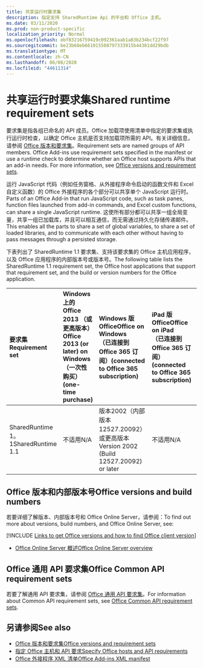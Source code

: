 ```yaml
---
title: 共享运行时要求集
description: 指定支持 SharedRuntime Api 的平台和 Office 主机。
ms.date: 03/11/2020
ms.prod: non-product-specific
localization_priority: Normal
ms.openlocfilehash: ebf83216759419c092361aab1a83b234bcf22f97
ms.sourcegitcommit: be23b68eb661015508797333915b44381dd29bdb
ms.translationtype: MT
ms.contentlocale: zh-CN
ms.lasthandoff: 06/08/2020
ms.locfileid: "44611314"
---
```

# <a name="shared-runtime-requirement-sets"></a><span data-ttu-id="48a76-103">共享运行时要求集</span><span class="sxs-lookup"><span data-stu-id="48a76-103">Shared runtime requirement sets</span></span>

<span data-ttu-id="48a76-p101">要求集是指各组已命名的 API 成员。Office 加载项使用清单中指定的要求集或执行运行时检查，以确定 Office 主机是否支持加载项所需的 API。有关详细信息，请参阅 [Office 版本和要求集](../../develop/office-versions-and-requirement-sets.md)。</span><span class="sxs-lookup"><span data-stu-id="48a76-p101">Requirement sets are named groups of API members. Office Add-ins use requirement sets specified in the manifest or use a runtime check to determine whether an Office host supports APIs that an add-in needs. For more information, see [Office versions and requirement sets](../../develop/office-versions-and-requirement-sets.md).</span></span>

<span data-ttu-id="48a76-107">运行 JavaScript 代码（例如任务窗格、从外接程序命令启动的函数文件和 Excel 自定义函数）的 Office 外接程序的各个部分可以共享单个 JavaScript 运行时。</span><span class="sxs-lookup"><span data-stu-id="48a76-107">Parts of an Office Add-in that run JavaScript code, such as task panes, function files launched from add-in commands, and Excel custom functions, can share a single JavaScript runtime.</span></span> <span data-ttu-id="48a76-108">这使所有部分都可以共享一组全局变量，共享一组已加载库，并且可以相互通信，而无需通过持久化存储传递邮件。</span><span class="sxs-lookup"><span data-stu-id="48a76-108">This enables all the parts to share a set of global variables, to share a set of loaded libraries, and to communicate with each other without having to pass messages through a persisted storage.</span></span>

<span data-ttu-id="48a76-109">下表列出了 SharedRuntime 1.1 要求集、支持该要求集的 Office 主机应用程序，以及 Office 应用程序的内部版本号或版本号。</span><span class="sxs-lookup"><span data-stu-id="48a76-109">The following table lists the SharedRuntime 1.1 requirement set, the Office host applications that support that requirement set, and the build or version numbers for the Office application.</span></span>

|  <span data-ttu-id="48a76-110">要求集</span><span class="sxs-lookup"><span data-stu-id="48a76-110">Requirement set</span></span>  |  <span data-ttu-id="48a76-111">Windows 上的 Office 2013 （或更高版本）</span><span class="sxs-lookup"><span data-stu-id="48a76-111">Office 2013 (or later) on Windows</span></span><br><span data-ttu-id="48a76-112">（一次性购买）</span><span class="sxs-lookup"><span data-stu-id="48a76-112">(one-time purchase)</span></span> | <span data-ttu-id="48a76-113">Windows 版 Office</span><span class="sxs-lookup"><span data-stu-id="48a76-113">Office on Windows</span></span><br><span data-ttu-id="48a76-114">（已连接到 Office 365 订阅）</span><span class="sxs-lookup"><span data-stu-id="48a76-114">(connected to Office 365 subscription)</span></span>   |  <span data-ttu-id="48a76-115">iPad 版 Office</span><span class="sxs-lookup"><span data-stu-id="48a76-115">Office on iPad</span></span><br><span data-ttu-id="48a76-116">（已连接到 Office 365 订阅）</span><span class="sxs-lookup"><span data-stu-id="48a76-116">(connected to Office 365 subscription)</span></span>  |  <span data-ttu-id="48a76-117">Mac 版 Office</span><span class="sxs-lookup"><span data-stu-id="48a76-117">Office on Mac</span></span><br><span data-ttu-id="48a76-118">（连接到 Office 365 订阅）</span><span class="sxs-lookup"><span data-stu-id="48a76-118">(connected to Office 365 subscription)</span></span>  | <span data-ttu-id="48a76-119">Office 网页版</span><span class="sxs-lookup"><span data-stu-id="48a76-119">Office on the web</span></span>  | <span data-ttu-id="48a76-120">Office Online Server</span><span class="sxs-lookup"><span data-stu-id="48a76-120">Office Online Server</span></span> |
|:-----|:-----|:-----|:-----|:-----|:-----|:-----|
| <span data-ttu-id="48a76-121">SharedRuntime 1。1</span><span class="sxs-lookup"><span data-stu-id="48a76-121">SharedRuntime 1.1</span></span>  | <span data-ttu-id="48a76-122">不适用</span><span class="sxs-lookup"><span data-stu-id="48a76-122">N/A</span></span> | <span data-ttu-id="48a76-123">版本2002（内部版本12527.20092）或更高版本</span><span class="sxs-lookup"><span data-stu-id="48a76-123">Version 2002 (Build 12527.20092) or later</span></span> | <span data-ttu-id="48a76-124">不适用</span><span class="sxs-lookup"><span data-stu-id="48a76-124">N/A</span></span> | <span data-ttu-id="48a76-125">16.35 或更高版本</span><span class="sxs-lookup"><span data-stu-id="48a76-125">16.35 or later</span></span> | <span data-ttu-id="48a76-126">2020 年 2 月</span><span class="sxs-lookup"><span data-stu-id="48a76-126">February 2020</span></span> | <span data-ttu-id="48a76-127">不适用</span><span class="sxs-lookup"><span data-stu-id="48a76-127">N/A</span></span> |

## <a name="office-versions-and-build-numbers"></a><span data-ttu-id="48a76-128">Office 版本和内部版本号</span><span class="sxs-lookup"><span data-stu-id="48a76-128">Office versions and build numbers</span></span>

<span data-ttu-id="48a76-129">若要详细了解版本、内部版本号和 Office Online Server，请参阅：</span><span class="sxs-lookup"><span data-stu-id="48a76-129">To find out more about versions, build numbers, and Office Online Server, see:</span></span>

[!INCLUDE [Links to get Office versions and how to find Office client version](../../includes/links-get-office-versions-builds.md)]
- [<span data-ttu-id="48a76-130">Office Online Server 概述</span><span class="sxs-lookup"><span data-stu-id="48a76-130">Office Online Server overview</span></span>](/officeonlineserver/office-online-server-overview)

## <a name="office-common-api-requirement-sets"></a><span data-ttu-id="48a76-131">Office 通用 API 要求集</span><span class="sxs-lookup"><span data-stu-id="48a76-131">Office Common API requirement sets</span></span>

<span data-ttu-id="48a76-132">若要了解通用 API 要求集，请参阅 [Office 通用 API 要求集](office-add-in-requirement-sets.md)。</span><span class="sxs-lookup"><span data-stu-id="48a76-132">For information about Common API requirement sets, see [Office Common API requirement sets](office-add-in-requirement-sets.md).</span></span>

## <a name="see-also"></a><span data-ttu-id="48a76-133">另请参阅</span><span class="sxs-lookup"><span data-stu-id="48a76-133">See also</span></span>

- [<span data-ttu-id="48a76-134">Office 版本和要求集</span><span class="sxs-lookup"><span data-stu-id="48a76-134">Office versions and requirement sets</span></span>](../../develop/office-versions-and-requirement-sets.md)
- [<span data-ttu-id="48a76-135">指定 Office 主机和 API 要求</span><span class="sxs-lookup"><span data-stu-id="48a76-135">Specify Office hosts and API requirements</span></span>](../../develop/specify-office-hosts-and-api-requirements.md)
- [<span data-ttu-id="48a76-136">Office 外接程序 XML 清单</span><span class="sxs-lookup"><span data-stu-id="48a76-136">Office Add-ins XML manifest</span></span>](../../develop/add-in-manifests.md)
